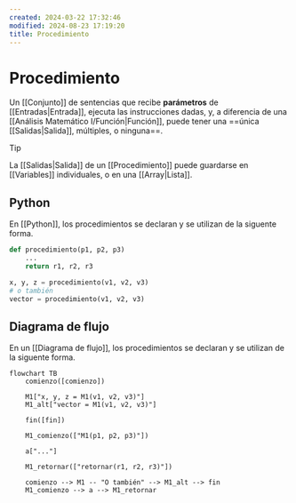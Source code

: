 ```yaml
---
created: 2024-03-22 17:32:46
modified: 2024-08-23 17:19:20
title: Procedimiento
---
```


# Procedimiento

Un [[Conjunto]] de sentencias que recibe **parámetros** de [[Entradas|Entrada]], ejecuta las instrucciones dadas, y, a diferencia de una [[Análisis Matemático I/Función|Función]], puede tener una ==única [[Salidas|Salida]], múltiples, o ninguna==.

> [!tip]
> La [[Salidas|Salida]] de un [[Procedimiento]] puede guardarse en [[Variables]] individuales, o en una [[Array|Lista]].

## Python

En [[Python]], los procedimientos se declaran y se utilizan de la siguente forma.

```python
def procedimiento(p1, p2, p3)
    ...
    return r1, r2, r3

x, y, z = procedimiento(v1, v2, v3)
# o también
vector = procedimiento(v1, v2, v3)
```

## Diagrama de flujo

En un [[Diagrama de flujo]], los procedimientos se declaran y se utilizan de la siguente forma.

```mermaid
flowchart TB
    comienzo([comienzo])
        
    M1["x, y, z = M1(v1, v2, v3)"]
    M1_alt["vector = M1(v1, v2, v3)"]
    
	fin([fin])
    
	M1_comienzo(["M1(p1, p2, p3)"])
    
    a["..."]
    
	M1_retornar(["retornar(r1, r2, r3)"])
    
	comienzo --> M1 -- "O también" --> M1_alt --> fin
	M1_comienzo --> a --> M1_retornar
```
